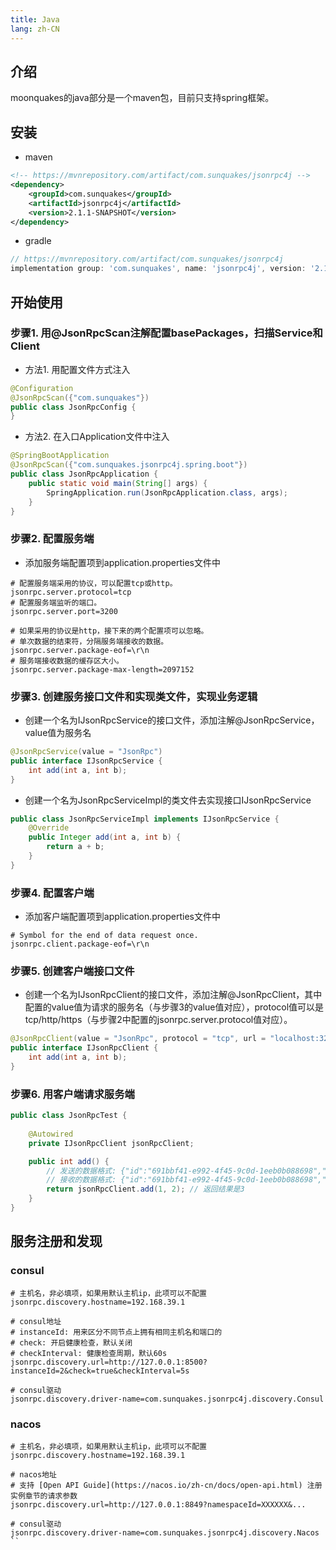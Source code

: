```yaml
---
title: Java
lang: zh-CN
---
```

## 介绍
moonquakes的java部分是一个maven包，目前只支持spring框架。

## 安装
- maven
```xml
<!-- https://mvnrepository.com/artifact/com.sunquakes/jsonrpc4j -->
<dependency>
    <groupId>com.sunquakes</groupId>
    <artifactId>jsonrpc4j</artifactId>
    <version>2.1.1-SNAPSHOT</version>
</dependency>
```
- gradle
```groovy
// https://mvnrepository.com/artifact/com.sunquakes/jsonrpc4j
implementation group: 'com.sunquakes', name: 'jsonrpc4j', version: '2.1.1-SNAPSHOT'
```

## 开始使用
### 步骤1. 用@JsonRpcScan注解配置basePackages，扫描Service和Client
- 方法1. 用配置文件方式注入
```java
@Configuration
@JsonRpcScan({"com.sunquakes"})
public class JsonRpcConfig {
}
```
- 方法2. 在入口Application文件中注入
```java
@SpringBootApplication
@JsonRpcScan({"com.sunquakes.jsonrpc4j.spring.boot"})
public class JsonRpcApplication {
    public static void main(String[] args) {
        SpringApplication.run(JsonRpcApplication.class, args);
    }
}
```
### 步骤2. 配置服务端
- 添加服务端配置项到application.properties文件中
```properties
# 配置服务端采用的协议，可以配置tcp或http。
jsonrpc.server.protocol=tcp
# 配置服务端监听的端口。
jsonrpc.server.port=3200

# 如果采用的协议是http，接下来的两个配置项可以忽略。
# 单次数据的结束符，分隔服务端接收的数据。
jsonrpc.server.package-eof=\r\n
# 服务端接收数据的缓存区大小。
jsonrpc.server.package-max-length=2097152
```
### 步骤3. 创建服务接口文件和实现类文件，实现业务逻辑
- 创建一个名为IJsonRpcService的接口文件，添加注解@JsonRpcService，value值为服务名
```java
@JsonRpcService(value = "JsonRpc")
public interface IJsonRpcService {
    int add(int a, int b);
}
```
- 创建一个名为JsonRpcServiceImpl的类文件去实现接口IJsonRpcService
```java
public class JsonRpcServiceImpl implements IJsonRpcService {
    @Override
    public Integer add(int a, int b) {
        return a + b;
    }
}
```
### 步骤4. 配置客户端
- 添加客户端配置项到application.properties文件中
```properties
# Symbol for the end of data request once.
jsonrpc.client.package-eof=\r\n
```
### 步骤5. 创建客户端接口文件
- 创建一个名为IJsonRpcClient的接口文件，添加注解@JsonRpcClient，其中配置的value值为请求的服务名（与步骤3的value值对应），protocol值可以是tcp/http/https（与步骤2中配置的jsonrpc.server.protocol值对应）。
```java
@JsonRpcClient(value = "JsonRpc", protocol = "tcp", url = "localhost:3200")
public interface IJsonRpcClient {
    int add(int a, int b);
}
```
### 步骤6. 用客户端请求服务端
```java
public class JsonRpcTest {
    
    @Autowired
    private IJsonRpcClient jsonRpcClient;

    public int add() {
        // 发送的数据格式: {"id":"691bbf41-e992-4f45-9c0d-1eeb0b088698","jsonrpc":"2.0","method":"json_rpc/add","params":{"a":3,"b":4}}
        // 接收的数据格式: {"id":"691bbf41-e992-4f45-9c0d-1eeb0b088698","jsonrpc":"2.0","result":7}
        return jsonRpcClient.add(1, 2); // 返回结果是3
    }
}
```

## 服务注册和发现
### consul
```properties
# 主机名，非必填项，如果用默认主机ip，此项可以不配置
jsonrpc.discovery.hostname=192.168.39.1 

# consul地址
# instanceId: 用来区分不同节点上拥有相同主机名和端口的 
# check: 开启健康检查，默认关闭
# checkInterval: 健康检查周期，默认60s
jsonrpc.discovery.url=http://127.0.0.1:8500?instanceId=2&check=true&checkInterval=5s

# consul驱动
jsonrpc.discovery.driver-name=com.sunquakes.jsonrpc4j.discovery.Consul
```
### nacos
```properties
# 主机名，非必填项，如果用默认主机ip，此项可以不配置
jsonrpc.discovery.hostname=192.168.39.1 

# nacos地址
# 支持 [Open API Guide](https://nacos.io/zh-cn/docs/open-api.html) 注册实例章节的请求参数
jsonrpc.discovery.url=http://127.0.0.1:8849?namespaceId=XXXXXX&...

# consul驱动
jsonrpc.discovery.driver-name=com.sunquakes.jsonrpc4j.discovery.Nacos
``